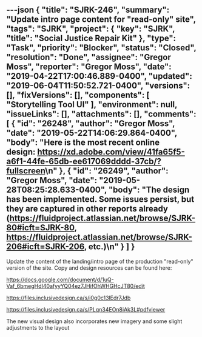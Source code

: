 ---json
{
  "title": "SJRK-246",
  "summary": "Update intro page content for \"read-only\" site",
  "tags": "SJRK",
  "project": {
    "key": "SJRK",
    "title": "Social Justice Repair Kit"
  },
  "type": "Task",
  "priority": "Blocker",
  "status": "Closed",
  "resolution": "Done",
  "assignee": "Gregor Moss",
  "reporter": "Gregor Moss",
  "date": "2019-04-22T17:00:46.889-0400",
  "updated": "2019-06-04T11:50:52.721-0400",
  "versions": [],
  "fixVersions": [],
  "components": [
    "Storytelling Tool UI"
  ],
  "environment": null,
  "issueLinks": [],
  "attachments": [],
  "comments": [
    {
      "id": "26248",
      "author": "Gregor Moss",
      "date": "2019-05-22T14:06:29.864-0400",
      "body": "Here is the most recent online design: <https://xd.adobe.com/view/41fa65f5-a6f1-44fe-65db-ee617069dddd-37cb/?fullscreen>\n"
    },
    {
      "id": "26249",
      "author": "Gregor Moss",
      "date": "2019-05-28T08:25:28.633-0400",
      "body": "The design has been implemented. Some issues persist, but they are captured in other reports already (<https://fluidproject.atlassian.net/browse/SJRK-80#icft=SJRK-80>, <https://fluidproject.atlassian.net/browse/SJRK-206#icft=SJRK-206>, etc.)\n"
    }
  ]
}
---
Update the content of the landing/intro page of the production "read-only" version of the site. Copy and design resources can be found here:

<https://docs.google.com/document/d/1uQ-Vaf_6bmegHdI40afyyYQ04ez7JHifOhWHGHcJT80/edit>

<https://files.inclusivedesign.ca/s/i0g0c13lEdr7Jdb>

<https://files.inclusivedesign.ca/s/PLqn34EOn8iAk3L#pdfviewer>

The new visual design also incorporates new imagery and some slight adjustments to the layout

        
